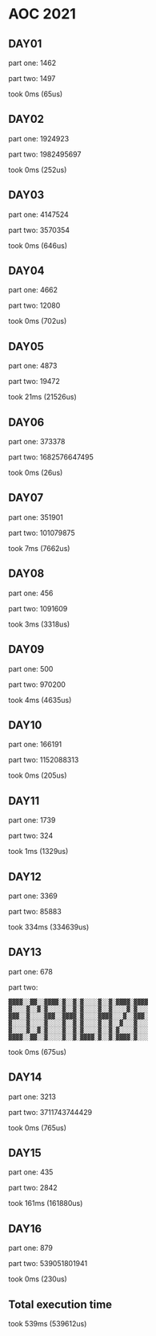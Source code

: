 # AOC 2021

## DAY01

part one:
1462

part two:
1497


took 0ms (65us)  

## DAY02

part one:
1924923

part two:
1982495697


took 0ms (252us)  

## DAY03

part one:
4147524

part two:
3570354


took 0ms (646us)  

## DAY04

part one:
4662

part two:
12080


took 0ms (702us)  

## DAY05

part one:
4873

part two:
19472


took 21ms (21526us)  

## DAY06

part one:
373378

part two:
1682576647495


took 0ms (26us)  

## DAY07

part one:
351901

part two:
101079875


took 7ms (7662us)  

## DAY08

part one:
456

part two:
1091609


took 3ms (3318us)  

## DAY09

part one:
500

part two:
970200


took 4ms (4635us)  

## DAY10

part one:
166191

part two:
1152088313


took 0ms (205us)  

## DAY11

part one:
1739

part two:
324


took 1ms (1329us)  

## DAY12

part one:
3369

part two:
85883


took 334ms (334639us)  

## DAY13

part one:
678

part two:
```
▓▓▓▓░░▓▓░░▓▓▓▓░▓░░▓░▓░░░░▓░░▓░▓▓▓▓░▓▓▓▓
▓░░░░▓░░▓░▓░░░░▓░░▓░▓░░░░▓░░▓░░░░▓░▓░░░
▓▓▓░░▓░░░░▓▓▓░░▓▓▓▓░▓░░░░▓▓▓▓░░░▓░░▓▓▓░
▓░░░░▓░░░░▓░░░░▓░░▓░▓░░░░▓░░▓░░▓░░░▓░░░
▓░░░░▓░░▓░▓░░░░▓░░▓░▓░░░░▓░░▓░▓░░░░▓░░░
▓▓▓▓░░▓▓░░▓░░░░▓░░▓░▓▓▓▓░▓░░▓░▓▓▓▓░▓░░░
```


took 0ms (675us)  

## DAY14

part one:
3213

part two:
3711743744429


took 0ms (765us)  

## DAY15

part one:
435

part two:
2842


took 161ms (161880us)  

## DAY16

part one:
879

part two:
539051801941


took 0ms (230us)  

## Total execution time

took 539ms (539612us)  
